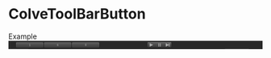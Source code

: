 # ColveToolBarButton
Example
![abc](https://github.com/IColve/ColveToolBarButton/blob/master/ColveToolBarButton/Assets/1.png)
